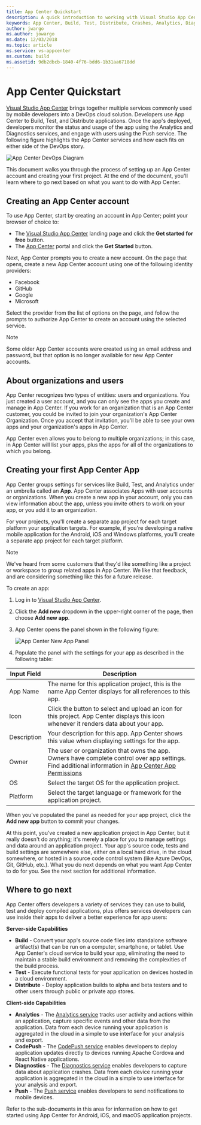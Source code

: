 ```yaml
---
title: App Center Quickstart
description: A quick introduction to working with Visual Studio App Center
keywords: App Center, Build, Test, Distribute, Crashes, Analytics, Diagnostics, Push, CodePush
author: jwargo
ms.author: jowargo
ms.date: 12/03/2018
ms.topic: article
ms.service: vs-appcenter
ms.custom: build
ms.assetid: 9db2dbcb-1840-4f76-bdd6-1b31aa6718dd
---
```


# App Center Quickstart

[Visual Studio App Center](https://appcenter.ms/) brings together multiple services commonly used by mobile developers into a DevOps cloud solution. Developers use App Center to Build, Test, and Distribute applications. Once the app's deployed, developers monitor the status and usage of the app using the Analytics and Diagnostics services, and engage with users using the Push service. The following figure highlights the App Center services and how each fits on either side of the DevOps story.

![App Center DevOps Diagram](~/images/app-center-devops.png)

This document walks you through the process of setting up an App Center account and creating your first project. At the end of the document, you'll learn where to go next based on what you want to do with App Center.

## Creating an App Center account

To use App Center, start by creating an account in App Center; point your browser of choice to:

+ The [Visual Studio App Center](https://visualstudio.microsoft.com/app-center) landing page and click the **Get started for free** button.
+ The [App Center](https://appcenter.ms) portal and click the **Get Started** button.

Next, App Center prompts you to create a new account. On the page that opens, create a new App Center account using one of the following identity providers:

+ Facebook
+ GitHub
+ Google
+ Microsoft

Select the provider from the list of options on the page, and follow the prompts to authorize App Center to create an account using the selected service.

> [!NOTE]
> Some older App Center accounts were created using an email address and password, but that option is no longer available for new App Center accounts.

## About organizations and users

App Center recognizes two types of entities: users and organizations. You just created a user account, and you can only see the apps you create and manage in App Center. If you work for an organization that is an App Center customer, you could be invited to join your organization's App Center Organization. Once you accept that invitation, you'll be able to see your own apps and your organization's apps in App Center.

App Center even allows you to belong to multiple organizations; in this case, in App Center will list your apps, plus the apps for all of the organizations to which you belong.

## Creating your first App Center App

App Center groups settings for services like Build, Test, and Analytics under an umbrella called an **App**. App Center associates Apps with user accounts or organizations. When you create a new app in your account, only you can view information about the app, unless you invite others to work on your app, or you add it to an organization.

For your projects, you'll create a separate app project for each target platform your application targets. For example, if you're developing a native mobile application for the Android, iOS and Windows platforms, you'll create a separate app project for each target platform.

> [!NOTE]
> We've heard from some customers that they'd like something like a project or workspace to group related apps in App Center. We like that feedback, and are considering something like this for a future release.

To create an app:

1. Log in to [Visual Studio App Center](https://appcenter.ms).
2. Click the **Add new** dropdown in the upper-right corner of the page, then choose **Add new app**.
3. App Center opens the panel shown in the following figure:

    ![App Center New App Panel](~/dashboard/images/app-center-new-app.png)

4. Populate the panel with the settings for your app as described in the following table:

| Input Field | Description |
| ----------- | ----------- |
| App Name    | The name for this application project, this is the name App Center displays for all references to this app. |
| Icon        | Click the button to select and upload an icon for this project. App Center displays this icon whenever it renders data about your app. |
| Description | Your description for this app. App Center shows this value when displaying settings for the app. |
| Owner       | The user or organization that owns the app. Owners have complete control over app settings. Find additional information in [App Center App Permissions](~/dashboard/creating-and-managing-apps.md)|
| OS          | Select the target OS for the application project. |
| Platform    | Select the target language or framework for the application project. |

When you've populated the panel as needed for your app project, click the **Add new app** button to commit your changes.

At this point, you've created a new application project in App Center, but it really doesn't do anything; it's merely a place for you to manage settings and data around an application project. Your app's source code, tests and build settings are somewhere else, either on a local hard drive, in the cloud somewhere, or hosted in a source code control system (like Azure DevOps, Git, GitHub, etc.). What you do next depends on what you want App Center to do for you. See the next section for additional information.

## Where to go next

App Center offers developers a variety of services they can use to build, test and deploy compiled applications, plus offers services developers can use inside their apps to deliver a better experience for app users:

**Server-side Capabilities**

+ **Build** - Convert your app's source code files into standalone software artifact(s) that can be run on a computer, smartphone, or tablet. Use App Center's cloud service to build your app, eliminating the need to maintain a stable build environment and removing the complexities of the build process.
+ **Test** - Execute functional tests for your application on devices hosted in a cloud environment.
+ **Distribute** - Deploy application builds to alpha and beta testers and to other users through public or private app stores.

**Client-side Capabilities**

+ **Analytics** - The [Analytics service](~/analytics/index.md) tracks user activity and actions within an application, capture specific events and other data from the application. Data from each device running your application is aggregated in the cloud in a simple to use interface for your analysis and export.
+ **CodePush** - The [CodePush service](~/distribution/codepush/index.md) enables developers to deploy application updates directly to devices running Apache Cordova and React Native applications.
+ **Diagnostics** - The [Diagnostics service](~/diagnostics/index.md) enables developers to capture data about application crashes. Data from each device running your application is aggregated in the cloud in a simple to use interface for your analysis and export.
+ **Push** - The [Push service](~/push/index.md) enables developers to send notifications to mobile devices.

Refer to the sub-documents in this area for information on how to get started using App Center for Android, iOS, and macOS application projects.